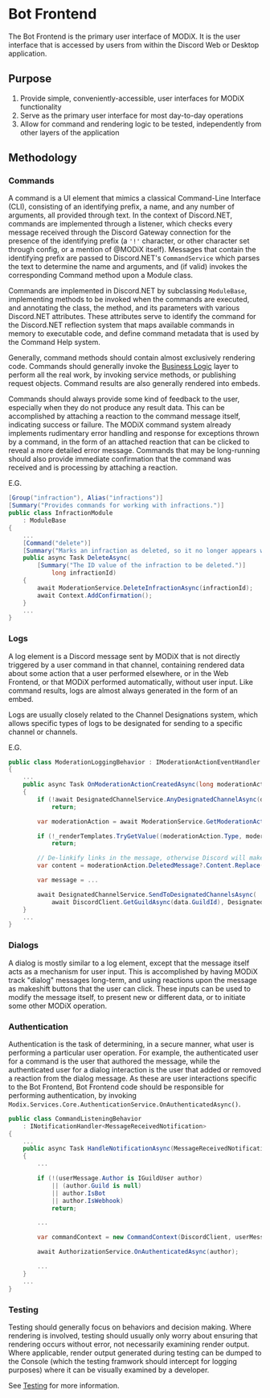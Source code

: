# Bot Frontend

The Bot Frontend is the primary user interface of MODiX. It is the user interface that is accessed by users from within the Discord Web or Desktop application.

## Purpose

1. Provide simple, conveniently-accessible, user interfaces for MODiX functionality
2. Serve as the primary user interface for most day-to-day operations
3. Allow for command and rendering logic to be tested, independently from other layers of the application

## Methodology

### Commands

A command is a UI element that mimics a classical Command-Line Interface (CLI), consisting of an identifying prefix, a name, and any number of arguments, all provided through text. In the context of Discord.NET, commands are implemented through a listener, which checks every message received through the Discord Gateway connection for the presence of the identifying prefix (a `'!'` character, or other character set through config, or a mention of @MODiX itself). Messages that contain the identifying prefix are passed to Discord.NET's `CommandService` which parses the text to determine the name and arguments, and (if valid) invokes the corresponding Command method upon a Module class.

Commands are implemented in Discord.NET by subclassing `ModuleBase`, implementing methods to be invoked when the commands are executed, and annotating the class, the method, and its parameters with various Discord.NET attributes. These attributes serve to identify the command for the Discord.NET reflection system that maps available commands in memory to executable code, and define command metadata that is used by the Command Help system.

Generally, command methods should contain almost exclusively rendering code. Commands should generally invoke the [Business Logic](Business-Logic) layer to perform all the real work, by invoking service methods, or publishing request objects. Command results are also generally rendered into embeds.

Commands should always provide some kind of feedback to the user, especially when they do not produce any result data. This can be accomplished by attaching a reaction to the command message itself, indicating success or failure. The MODiX command system already implements rudimentary error handling and response for exceptions thrown by a command, in the form of an attached reaction that can be clicked to reveal a more detailed error message. Commands that may be long-running should also provide immediate confirmation that the command was received and is processing by attaching a reaction.

E.G.
```cs
[Group("infraction"), Alias("infractions")]
[Summary("Provides commands for working with infractions.")]
public class InfractionModule
    : ModuleBase
{
    ...
    [Command("delete")]
    [Summary("Marks an infraction as deleted, so it no longer appears within infraction search results.")]
    public async Task DeleteAsync(
        [Summary("The ID value of the infraction to be deleted.")]
            long infractionId)
    {
        await ModerationService.DeleteInfractionAsync(infractionId);
        await Context.AddConfirmation();
    }
    ...
}
```

### Logs

A log element is a Discord message sent by MODiX that is not directly triggered by a user command in that channel, containing rendered data about some action that a user performed elsewhere, or in the Web Frontend, or that MODiX performed automatically, without user input. Like command results, logs are almost always generated in the form of an embed.

Logs are usually closely related to the Channel Designations system, which allows specific types of logs to be designated for sending to a specific channel or channels. 

E.G.
```cs
public class ModerationLoggingBehavior : IModerationActionEventHandler
{
    ...
    public async Task OnModerationActionCreatedAsync(long moderationActionId, ModerationActionCreationData data)
    {
        if (!await DesignatedChannelService.AnyDesignatedChannelAsync(data.GuildId, DesignatedChannelType.ModerationLog))
            return;

        var moderationAction = await ModerationService.GetModerationActionSummaryAsync(moderationActionId);

        if (!_renderTemplates.TryGetValue((moderationAction.Type, moderationAction.Infraction?.Type), out var renderTemplate))
            return;

        // De-linkify links in the message, otherwise Discord will make auto-embeds for them in the log channel
        var content = moderationAction.DeletedMessage?.Content.Replace("http://", "[redacted]").Replace("https://", "[redacted]");

        var message = ...

        await DesignatedChannelService.SendToDesignatedChannelsAsync(
            await DiscordClient.GetGuildAsync(data.GuildId), DesignatedChannelType.ModerationLog, message);
    }
    ...
}
```

### Dialogs

A dialog is mostly similar to a log element, except that the message itself acts as a mechanism for user input. This is accomplished by having MODiX track "dialog" messages long-term, and using reactions upon the message as makeshift buttons that the user can click. These inputs can be used to modify the message itself, to present new or different data, or to initiate some other MODiX operation.

### Authentication

Authentication is the task of determining, in a secure manner, what user is performing a particular user operation. For example, the authenticated user for a command is the user that authored the message, while the authenticated user for a dialog interaction is the user that added or removed a reaction from the dialog message. As these are user interactions specific to the Bot Frontend, Bot Frontend code should be responsible for performing authentication, by invoking `Modix.Services.Core.AuthenticationService.OnAuthenticatedAsync()`.

```cs
public class CommandListeningBehavior
    : INotificationHandler<MessageReceivedNotification>
{
    ...
    public async Task HandleNotificationAsync(MessageReceivedNotification notification, CancellationToken cancellationToken = default)
    {
        ...

        if (!(userMessage.Author is IGuildUser author)
            || (author.Guild is null)
            || author.IsBot
            || author.IsWebhook)
            return;

        ...

        var commandContext = new CommandContext(DiscordClient, userMessage);

        await AuthorizationService.OnAuthenticatedAsync(author);

        ...
    }
    ...
}
```

### Testing

Testing should generally focus on behaviors and decision making. Where rendering is involved, testing should usually only worry about ensuring that rendering occurs without error, not necessarily examining render output. Where applicable, render output generated during testing can be dumped to the Console (which the testing framwork should intercept for logging purposes) where it can be visually examined by a developer.

See [Testing](Testing) for more information.
